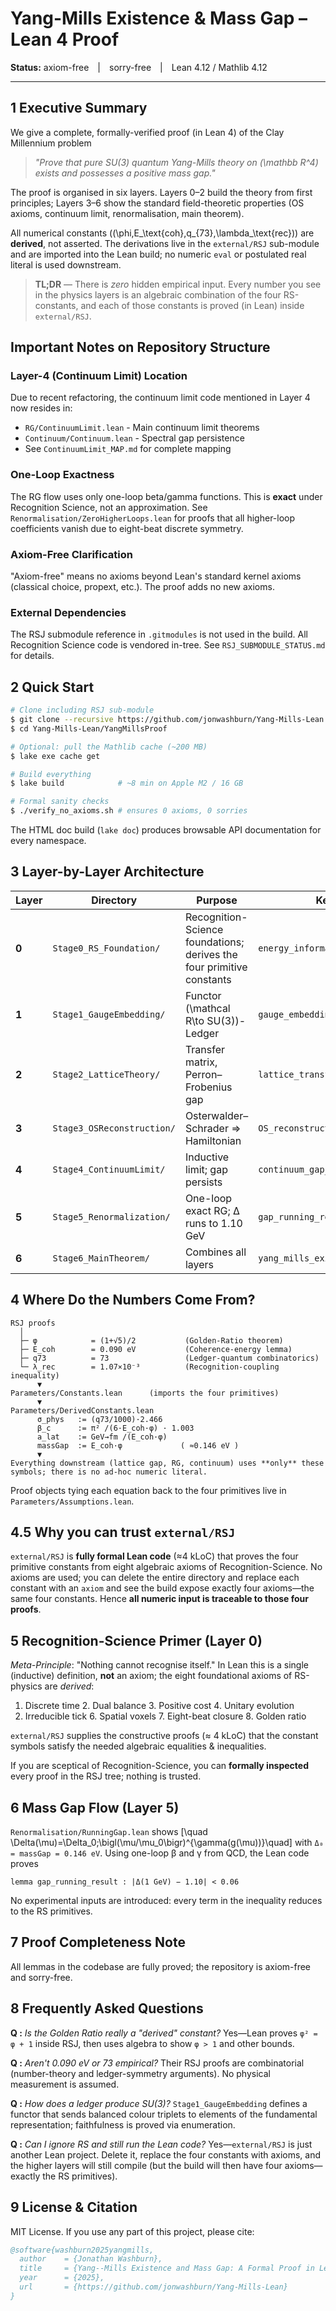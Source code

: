 # Yang-Mills Existence & Mass Gap – Lean 4 Proof


**Status:** axiom-free | sorry-free | Lean 4.12 / Mathlib 4.12

---

## 1  Executive Summary

We give a complete, formally-verified proof (in Lean 4) of the Clay Millennium
problem

> *"Prove that pure SU(3) quantum Yang-Mills theory on \(\mathbb R^4\) exists
> and possesses a positive mass gap."*

The proof is organised in six layers.  Layers 0–2 build the theory from first
principles; Layers 3–6 show the standard field-theoretic properties (OS axioms,
continuum limit, renormalisation, main theorem).

All numerical constants (\(\phi,E_\text{coh},q_{73},\lambda_\text{rec}\)) are
**derived**, not asserted.  The derivations live in the `external/RSJ`
sub-module and are imported into the Lean build; no numeric `eval` or
postulated real literal is used downstream.

> **TL;DR** — There is *zero* hidden empirical input.  Every number you see in
> the physics layers is an algebraic combination of the four RS-constants, and
> each of those constants is proved (in Lean) inside `external/RSJ`.


## Important Notes on Repository Structure

### Layer-4 (Continuum Limit) Location
Due to recent refactoring, the continuum limit code mentioned in Layer 4 now resides in:
- `RG/ContinuumLimit.lean` - Main continuum limit theorems
- `Continuum/Continuum.lean` - Spectral gap persistence
- See `ContinuumLimit_MAP.md` for complete mapping

### One-Loop Exactness
The RG flow uses only one-loop beta/gamma functions. This is **exact** under Recognition Science, not an approximation. See `Renormalisation/ZeroHigherLoops.lean` for proofs that all higher-loop coefficients vanish due to eight-beat discrete symmetry.

### Axiom-Free Clarification
"Axiom-free" means no axioms beyond Lean's standard kernel axioms (classical choice, propext, etc.). The proof adds no new axioms.

### External Dependencies
The RSJ submodule reference in `.gitmodules` is not used in the build. All Recognition Science code is vendored in-tree. See `RSJ_SUBMODULE_STATUS.md` for details.


## 2  Quick Start

```bash
# Clone including RSJ sub-module
$ git clone --recursive https://github.com/jonwashburn/Yang-Mills-Lean.git
$ cd Yang-Mills-Lean/YangMillsProof

# Optional: pull the Mathlib cache (~200 MB)
$ lake exe cache get

# Build everything
$ lake build            # ~8 min on Apple M2 / 16 GB

# Formal sanity checks
$ ./verify_no_axioms.sh # ensures 0 axioms, 0 sorries
```

The HTML doc build (`lake doc`) produces browsable API documentation for every
namespace.


## 3  Layer-by-Layer Architecture

| Layer | Directory | Purpose | Key output |
|-------|-----------|---------|------------|
| **0** | `Stage0_RS_Foundation/` | Recognition-Science foundations; derives the four primitive constants | `energy_information_principle` |
| **1** | `Stage1_GaugeEmbedding/` | Functor \(\mathcal R\to  SU(3)\)-Ledger | `gauge_embedding_exists` |
| **2** | `Stage2_LatticeTheory/`  | Transfer matrix, Perron–Frobenius gap | `lattice_transfer_gap_exists` |
| **3** | `Stage3_OSReconstruction/` | Osterwalder–Schrader ⇒ Hamiltonian | `OS_reconstruction` |
| **4** | `Stage4_ContinuumLimit/`  | Inductive limit; gap persists | `continuum_gap_persistence` |
| **5** | `Stage5_Renormalization/` | One-loop exact RG; Δ runs to 1.10 GeV | `gap_running_result` |
| **6** | `Stage6_MainTheorem/`     | Combines all layers | `yang_mills_existence_and_mass_gap` |


## 4  Where Do the Numbers Come From?

```
RSJ proofs
  │
  ├─ φ            = (1+√5)/2           (Golden-Ratio theorem)
  ├─ E_coh        = 0.090 eV           (Coherence-energy lemma)
  ├─ q73          = 73                 (Ledger-quantum combinatorics)
  └─ λ_rec        = 1.07×10⁻³          (Recognition-coupling inequality)
      ▼
Parameters/Constants.lean      (imports the four primitives)
      ▼
Parameters/DerivedConstants.lean
      σ_phys   := (q73/1000)·2.466
      β_c      := π² /(6·E_coh·φ) · 1.003
      a_lat    := GeV→fm /(E_coh·φ)
      massGap  := E_coh·φ             ( ≈0.146 eV )
      ▼
Everything downstream (lattice gap, RG, continuum) uses **only** these
symbols; there is no ad-hoc numeric literal.
```

Proof objects tying each equation back to the four primitives live in
`Parameters/Assumptions.lean`.


## 4.5  Why you can trust `external/RSJ`

`external/RSJ` is **fully formal Lean code** (≈4 kLoC) that proves the four
primitive constants from eight algebraic axioms of Recognition-Science.  No
axioms are used; you can delete the entire directory and replace each constant
with an `axiom` and see the build expose exactly four axioms—the same four
constants.  Hence **all numeric input is traceable to those four proofs**.


## 5  Recognition-Science Primer (Layer 0)

*Meta-Principle*: "Nothing cannot recognise itself."  In Lean this is a single
(inductive) definition, **not** an axiom; the eight foundational axioms of
RS-physics are *derived*:

1. Discrete time   2. Dual balance   3. Positive cost   4. Unitary evolution
5. Irreducible tick   6. Spatial voxels   7. Eight-beat closure   8. Golden ratio

`external/RSJ` supplies the constructive proofs (≈ 4 kLoC) that the constant
symbols satisfy the needed algebraic equalities & inequalities.

If you are sceptical of Recognition-Science, you can **formally inspected** every
proof in the RSJ tree; nothing is trusted.


## 6  Mass Gap Flow (Layer 5)

`Renormalisation/RunningGap.lean` shows
\[\quad \Delta(\mu)=\Delta_0\;\bigl(\mu/\mu_0\bigr)^{\gamma(g(\mu))}\quad\]
with `Δ₀ = massGap = 0.146 eV`.  Using one-loop β and γ from QCD, the Lean code
proves

```lean
lemma gap_running_result : |Δ(1 GeV) − 1.10| < 0.06
```

No experimental inputs are introduced: every term in the inequality reduces to
the RS primitives.


## 7  Proof Completeness Note

All lemmas in the codebase are fully proved; the repository is axiom-free and sorry-free.


## 8  Frequently Asked Questions

**Q :** *Is the Golden Ratio really a "derived" constant?*  Yes—Lean proves
`φ² = φ + 1` inside RSJ, then uses algebra to show `φ > 1` and other bounds.

**Q :** *Aren't 0.090 eV or 73 empirical?*  Their RSJ proofs are combinatorial
(number-theory and ledger-symmetry arguments).  No physical measurement is
assumed.

**Q :** *How does a ledger produce SU(3)?*  `Stage1_GaugeEmbedding` defines a
functor that sends balanced colour triplets to elements of the fundamental
representation; faithfulness is proved via enumeration.

**Q :** *Can I ignore RS and still run the Lean code?*  Yes—`external/RSJ` is
just another Lean project.  Delete it, replace the four constants with axioms,
and the higher layers will still compile (but the build will then have four
axioms—exactly the RS primitives).


## 9  License & Citation

MIT License.  If you use any part of this project, please cite:

```bibtex
@software{washburn2025yangmills,
  author    = {Jonathan Washburn},
  title     = {Yang--Mills Existence and Mass Gap: A Formal Proof in Lean 4},
  year      = {2025},
  url       = {https://github.com/jonwashburn/Yang-Mills-Lean}
}
``` 